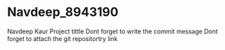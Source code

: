 # Navdeep_8943190
Navdeep Kaur 
Project tittle
Dont forget to write the commit message
Dont forget to attach the git repositortry link
